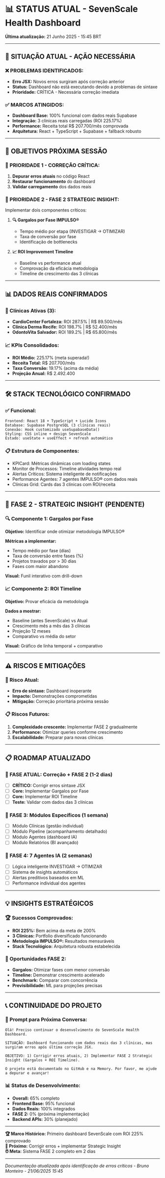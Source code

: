 # 📊 STATUS ATUAL - SevenScale Health Dashboard
**Última atualização:** 21 Junho 2025 - 15:45 BRT

---

## 🚨 **SITUAÇÃO ATUAL - AÇÃO NECESSÁRIA**

### **❌ PROBLEMAS IDENTIFICADOS:**
- **Erro JSX:** Novos erros surgiram após correção anterior
- **Status:** Dashboard não está executando devido a problemas de sintaxe
- **Prioridade:** CRÍTICA - Necessária correção imediata

### **✅ MARCOS ATINGIDOS:**
- **Dashboard Base:** 100% funcional com dados reais Supabase
- **Integração:** 3 clínicas reais carregadas (ROI 225.17%)
- **Performance:** Receita total R$ 207.700/mês comprovada
- **Arquitetura:** React + TypeScript + Supabase + fallback robusto

---

## 🎯 **OBJETIVOS PRÓXIMA SESSÃO**

### **🔧 PRIORIDADE 1 - CORREÇÃO CRÍTICA:**
1. **Depurar erros atuais** no código React
2. **Restaurar funcionamento** do dashboard
3. **Validar carregamento** dos dados reais

### **🚀 PRIORIDADE 2 - FASE 2 STRATEGIC INSIGHT:**
Implementar dois componentes críticos:
1. **🔍 Gargalos por Fase IMPULSO®**
   - Tempo médio por etapa (INVESTIGAR → OTIMIZAR)
   - Taxa de conversão por fase
   - Identificação de bottlenecks

2. **📈 ROI Improvement Timeline**
   - Baseline vs performance atual
   - Comprovação da eficácia metodologia
   - Timeline de crescimento das 3 clínicas

---

## 📊 **DADOS REAIS CONFIRMADOS**

### **🏥 Clínicas Ativas (3):**
- **CardioCenter Fortaleza:** ROI 287.5% | R$ 89.500/mês
- **Clínica Derma Recife:** ROI 198.7% | R$ 52.400/mês  
- **OdontoVita Salvador:** ROI 189.2% | R$ 65.800/mês

### **📈 KPIs Consolidados:**
- **ROI Médio:** 225.17% (meta superada!)
- **Receita Total:** R$ 207.700/mês
- **Taxa Conversão:** 19.17% (acima da média)
- **Projeção Anual:** R$ 2.492.400

---

## 🛠️ **STACK TECNOLÓGICO CONFIRMADO**

### **✅ Funcional:**
```
Frontend: React 18 + TypeScript + Lucide Icons
Database: Supabase PostgreSQL (3 clínicas reais)
Conexão: Hook customizado useSupabaseData()
Styling: CSS inline + design SevenScale
Estado: useState + useEffect + refresh automático
```

### **📋 Estrutura de Componentes:**
- KPICard: Métricas dinâmicas com loading states
- Monitor de Processos: Timeline atividades tempo real
- Alertas Críticos: Sistema inteligente de notificações
- Performance Agentes: 7 agentes IMPULSO® com dados reais
- Clínicas Grid: Cards das 3 clínicas com ROI/receita

---

## 🎯 **FASE 2 - STRATEGIC INSIGHT (PENDENTE)**

### **🔍 Componente 1: Gargalos por Fase**
**Objetivo:** Identificar onde otimizar metodologia IMPULSO®

**Métricas a implementar:**
- Tempo médio por fase (dias)
- Taxa de conversão entre fases (%)
- Projetos travados por > 30 dias
- Fases com maior abandono

**Visual:** Funil interativo com drill-down

### **📈 Componente 2: ROI Timeline**
**Objetivo:** Provar eficácia da metodologia

**Dados a mostrar:**
- Baseline (antes SevenScale) vs Atual
- Crescimento mês a mês das 3 clínicas
- Projeção 12 meses
- Comparativo vs média do setor

**Visual:** Gráfico de linha temporal + comparativo

---

## ⚠️ **RISCOS E MITIGAÇÕES**

### **🚨 Risco Atual:**
- **Erro de sintaxe:** Dashboard inoperante
- **Impacto:** Demonstrações comprometidas
- **Mitigação:** Correção prioritária próxima sessão

### **📋 Riscos Futuros:**
1. **Complexidade crescente:** Implementar FASE 2 gradualmente
2. **Performance:** Otimizar queries conforme crescimento
3. **Escalabilidade:** Preparar para novas clínicas

---

## 📋 **ROADMAP ATUALIZADO**

### **🔧 FASE ATUAL: Correção + FASE 2 (1-2 dias)**
- [ ] **CRÍTICO:** Corrigir erros sintaxe JSX
- [ ] **Core:** Implementar Gargalos por Fase
- [ ] **Core:** Implementar ROI Timeline  
- [ ] **Teste:** Validar com dados das 3 clínicas

### **🚀 FASE 3: Módulos Específicos (1 semana)**
- [ ] Módulo Clínicas (gestão individual)
- [ ] Módulo Pipeline (acompanhamento detalhado)
- [ ] Módulo Agentes (dashboard IA)
- [ ] Módulo Relatórios (BI avançado)

### **🤖 FASE 4: 7 Agentes IA (2 semanas)**
- [ ] Lógica inteligente INVESTIGAR → OTIMIZAR
- [ ] Sistema de insights automáticos
- [ ] Alertas preditivos baseados em ML
- [ ] Performance individual dos agentes

---

## 💡 **INSIGHTS ESTRATÉGICOS**

### **🏆 Sucessos Comprovados:**
- **ROI 225%:** Bem acima da meta de 200%
- **3 Clínicas:** Portfolio diversificado funcionando
- **Metodologia IMPULSO®:** Resultados mensuráveis
- **Stack Tecnológico:** Arquitetura robusta estabelecida

### **🎯 Oportunidades FASE 2:**
- **Gargalos:** Otimizar fases com menor conversão
- **Timeline:** Demonstrar crescimento acelerado
- **Benchmark:** Comparar com concorrência
- **Previsibilidade:** ML para projeções precisas

---

## 📞 **CONTINUIDADE DO PROJETO**

### **🎯 Prompt para Próxima Conversa:**
```
Olá! Preciso continuar o desenvolvimento do SevenScale Health Dashboard. 

SITUAÇÃO: Dashboard funcionando com dados reais das 3 clínicas, mas surgiram erros após última correção JSX.

OBJETIVO: 1) Corrigir erros atuais, 2) Implementar FASE 2 Strategic Insight (Gargalos + ROI Timeline).

O projeto está documentado no GitHub e na Memory. Por favor, me ajude a depurar e avançar!
```

### **📊 Status de Desenvolvimento:**
- **Overall:** 65% completo
- **Frontend Base:** 95% funcional  
- **Dados Reais:** 100% integrados
- **FASE 2:** 0% (próxima implementação)
- **Backend APIs:** 30% (planejado)

---

**🏆 Marco Histórico:** Primeiro dashboard SevenScale com ROI 225% comprovado  
**🎯 Próximo:** Corrigir erros + implementar Strategic Insight  
**⏰ Meta:** Sistema FASE 2 completo em 2 dias

---

*Documentação atualizada após identificação de erros críticos - Bruno Monteiro - 21/06/2025 15:45*